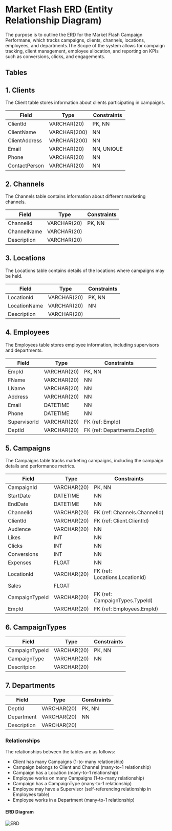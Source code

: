 #  Market Flash ERD (Entity Relationship Diagram)
<u></u>

The purpose is to outline the ERD for the Market Flash Campaign Performane, which tracks campaigns, clients, channels, locations, employees, and departments.The Scope of the system allows for campaign tracking, client management, employee allocation, and reporting on KPIs such as conversions, clicks, and engagements.

## Tables
<u></u>
## 1. Clients

The Client table stores information about clients participating in campaigns.

| Field          | Type         | Constraints      |
|----------------|--------------|------------------|
| ClientId       | VARCHAR(20)  | PK, NN          |
| ClientName     | VARCHAR(200) | NN              |
| ClientAddress  | VARCHAR(200) | NN              |
| Email          | VARCHAR(20)  | NN, UNIQUE      |
| Phone          | VARCHAR(20)  | NN              |
| ContactPerson  | VARCHAR(20)  | NN              |


## 2. Channels

The Channels table contains information about different marketing channels.

| Field              | Type         | Constraints |
|--------------------|--------------|-------------|
| ChannelId          | VARCHAR(20)  | PK, NN      |
| ChannelName        | VARCHAR(20)  |             |
| Description        | VARCHAR(20)  |             |

## 3. Locations

The Locations table contains details of the locations where campaigns may be held.

| Field               | Type         | Constraints |
|---------------------|--------------|-------------|
| LocationId          | VARCHAR(20)  | PK, NN      |
| LocationName        | VARCHAR(20)  | NN          |
| Description         | VARCHAR(20)  |             |

## 4. Employees

The Employees table stores employee information, including supervisors and departments.

| Field         | Type         | Constraints                  |
|---------------|--------------|------------------------------|
| EmpId         | VARCHAR(20)  | PK, NN                       |
| FName         | VARCHAR(20)  | NN                           |
| LName         | VARCHAR(20)  | NN                           |
| Address       | VARCHAR(20)  | NN                           |
| Email         | DATETIME     | NN                           |
| Phone         | DATETIME     | NN                           |
| SupervisorId  | VARCHAR(20)  | FK (ref: EmpId)              |
| DeptId        | VARCHAR(20)  | FK (ref: Departments.DeptId) |

## 5. Campaigns

The Campaigns table tracks marketing campaigns, including the campaign details and performance metrics.

| Field          | Type        | Constraints                         |
|----------------|-------------|-------------------------------------|
| CampaignId     | VARCHAR(20) | PK, NN                              |
| StartDate      | DATETIME    | NN                                  |
| EndDate        | DATETIME    | NN                                  |
| ChannelId      | VARCHAR(20) | FK (ref: Channels.ChannelId)        |
| ClientId       | VARCHAR(20) | FK (ref: Client.ClientId)           |
| Audience       | VARCHAR(20) | NN                                  |
| Likes          | INT         | NN                                  |
| Clicks         | INT         | NN                                  |
| Conversions    | INT         | NN                                  |
| Expenses       | FLOAT       | NN                                  |
| LocationId     | VARCHAR(20) | FK (ref: Locations.LocationId)      |
| Sales          | FLOAT       |                                     |
| CampaignTypeId | VARCHAR(20) | FK (ref: CampaignTypes.TypeId)      |
| EmpId          | VARCHAR(20) | FK (ref: Employees.EmpId)           |

## 6. CampaignTypes

| Field          | Type        | Constraints  |
|----------------|-------------|--------------|
| CampaignTypeId | VARCHAR(20) | PK, NN       |
| CampaignType   | VARCHAR(20) | NN           |
| Descritpion    | VARCHAR(20) |              |

## 7. Departments

| Field        | Type        | Constraints  |
|--------------|-------------|--------------|
| DeptId       | VARCHAR(20) | PK, NN       |
| Department   | VARCHAR(20) | NN           |
| Description  | VARCHAR(20) |              |

### Relationships

The relationships between the tables are as follows:

- Client has many Campaigns (1-to-many relationship)
- Campaign belongs to Client and Channel (many-to-1 relationship)
- Campaign has a Location (many-to-1 relationship)
- Employee works on many Campaigns (1-to-many relationship)
- Campaign has a CampaignType (many-to-1 relationship)
- Employee may have a Supervisor (self-referencing relationship in Employees table)
- Employee works in a Department (many-to-1 relationship)

#### ERD Diagram

![ERD](ERD)

